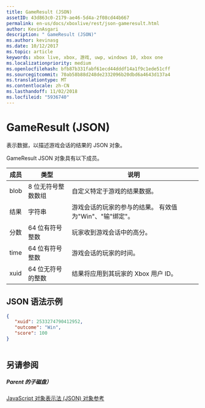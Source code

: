 ```yaml
---
title: GameResult (JSON)
assetID: 43d863c0-2179-ae46-5d4a-2f08cd44b667
permalink: en-us/docs/xboxlive/rest/json-gameresult.html
author: KevinAsgari
description: " GameResult (JSON)"
ms.author: kevinasg
ms.date: 10/12/2017
ms.topic: article
keywords: xbox live, xbox, 游戏, uwp, windows 10, xbox one
ms.localizationpriority: medium
ms.openlocfilehash: bfb87b331fabf61ecd44dddf14a1f9c1ede51cff
ms.sourcegitcommit: 70ab58b88d248de2332096b20dbd6a4643d137a4
ms.translationtype: MT
ms.contentlocale: zh-CN
ms.lasthandoff: 11/02/2018
ms.locfileid: "5936740"
---
```

# <a name="gameresult-json"></a>GameResult (JSON)
表示数据，以描述游戏会话的结果的 JSON 对象。 
<a id="ID4EN"></a>

  
 
GameResult JSON 对象具有以下成员。
 
| 成员| 类型| 说明| 
| --- | --- | --- | 
| blob| 8 位无符号整数数组| 自定义特定于游戏的结果数据。| 
| 结果| 字符串| 游戏会话的玩家的参与的结果。 有效值为"Win"、"输"绑定"。 | 
| 分数| 64 位有符号整数| 玩家收到游戏会话中的高分。| 
| time| 64 位有符号整数| 游戏会话的玩家的时间。| 
| xuid| 64 位无符号的整数| 结果将应用到其玩家的 Xbox 用户 ID。| 
  
<a id="ID4EPC"></a>

 
## <a name="sample-json-syntax"></a>JSON 语法示例
 

```json
{
   "xuid": 2533274790412952,
   "outcome": "Win",
   "score": 100
}
    
```

  
<a id="ID4EYC"></a>

 
## <a name="see-also"></a>另请参阅
 
<a id="ID4E1C"></a>

 
##### <a name="parent"></a>Parent 的子磁盘） 

[JavaScript 对象表示法 (JSON) 对象参考](atoc-xboxlivews-reference-json.md)

   